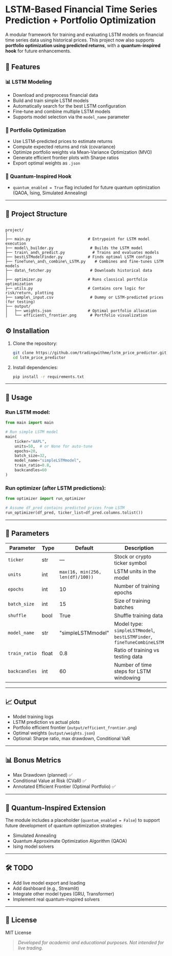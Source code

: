 # LSTM-Based Financial Time Series Prediction + Portfolio Optimization

A modular framework for training and evaluating LSTM models on financial time series data using historical prices. This project now also supports **portfolio optimization using predicted returns**, with a **quantum-inspired hook** for future enhancements.

## 🚀 Features

### 📊 LSTM Modeling
- Download and preprocess financial data
- Build and train simple LSTM models
- Automatically search for the best LSTM configuration
- Fine-tune and combine multiple LSTM models
- Supports model selection via the `model_name` parameter

### 💼 Portfolio Optimization
- Use LSTM-predicted prices to estimate returns
- Compute expected returns and risk (covariance)
- Optimize portfolio weights via Mean-Variance Optimization (MVO)
- Generate efficient frontier plots with Sharpe ratios
- Export optimal weights as `.json`

### 🔮 Quantum-Inspired Hook
- `quantum_enabled = True` flag included for future quantum optimization (QAOA, Ising, Simulated Annealing)

---

## 🧩 Project Structure

```

project/
│
├── main.py                         # Entrypoint for LSTM model execution
├── model\_builder.py                # Builds the LSTM model
├── train\_and\_predict.py            # Trains and evaluates models
├── bestLSTModelFinder.py           # Finds optimal LSTM configs
├── fineTune\_and\_combine\_LSTM.py    # Combines and fine-tunes LSTM models
├── data\_fetcher.py                 # Downloads historical data
│
├── optimizer.py                    # Runs classical portfolio optimization
├── utils.py                        # Contains core logic for risk/return, plotting
├── sample\_input.csv                # Dummy or LSTM-predicted prices (for testing)
├── output/
│   ├── weights.json                # Optimal portfolio allocation
│   └── efficient\_frontier.png      # Portfolio visualization

````

## ⚙️ Installation

1. Clone the repository:

   ```bash
   git clone https://github.com/tradingwithme/lstm_price_predictor.git
   cd lstm_price_predictor
   ````

2. Install dependencies:

   ```bash
   pip install -r requirements.txt
   ```

---

## 🧠 Usage

### Run LSTM model:

```python
from main import main

# Run simple LSTM model
main(
    ticker="AAPL",
    units=50,  # or None for auto-tune
    epochs=20,
    batch_size=32,
    model_name="simpleLSTMmodel",
    train_ratio=0.8,
    backcandles=60
)
```

### Run optimizer (after LSTM predictions):

```python
from optimizer import run_optimizer

# Assume df_pred contains predicted prices from LSTM
run_optimizer(df_pred, ticker_list=df_pred.columns.tolist())
```

---

## 🧮 Parameters

| Parameter     | Type  | Default                          | Description                                                            |
| ------------- | ----- | -------------------------------- | ---------------------------------------------------------------------- |
| `ticker`      | str   | —                                | Stock or crypto ticker symbol                                          |
| `units`       | int   | `max(16, min(256, len(df)/100))` | LSTM units in the model                                                |
| `epochs`      | int   | 10                               | Number of training epochs                                              |
| `batch_size`  | int   | 15                               | Size of training batches                                               |
| `shuffle`     | bool  | True                             | Shuffle training data                                                  |
| `model_name`  | str   | "simpleLSTMmodel"                | Model type: `simpleLSTMmodel`, `bestLSTMFinder`, `fineTuneCombineLSTM` |
| `train_ratio` | float | 0.8                              | Ratio of training vs testing data                                      |
| `backcandles` | int   | 60                               | Number of time steps for LSTM windowing                                |

---

## 📈 Output

* Model training logs
* LSTM prediction vs actual plots
* Portfolio efficient frontier (`output/efficient_frontier.png`)
* Optimal weights (`output/weights.json`)
* Optional: Sharpe ratio, max drawdown, Conditional VaR

---

## 📊 Bonus Metrics

* Max Drawdown (planned) ✅
* Conditional Value at Risk (CVaR) ✅
* Annotated Efficient Frontier (Optimal Portfolio) ✅

---

## 🔮 Quantum-Inspired Extension

The module includes a placeholder (`quantum_enabled = False`) to support future development of quantum optimization strategies:

* Simulated Annealing
* Quantum Approximate Optimization Algorithm (QAOA)
* Ising model solvers

---

## 🛠️ TODO

* Add live model export and loading
* Add dashboard (e.g., Streamlit)
* Integrate other model types (GRU, Transformer)
* Implement real quantum-inspired solvers

---

## 📄 License

MIT License

> *Developed for academic and educational purposes. Not intended for live trading.*
